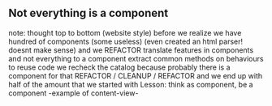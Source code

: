 ##  Not everything is a component

note:
  thought top to bottom (website style)
  before we realize we have hundred of components (some useless) (even created an html parser! doesnt make sense) 
  and we REFACTOR
  translate features in components and not everything to a component
  extract common methods on behaviours to reuse code
  we recheck the catalog
  because probably there is a component for that
  REFACTOR / CLEANUP / REFACTOR
  and we end up with half of the amount that we started with
  Lesson: think as component, be a component
  -example of content-view-
